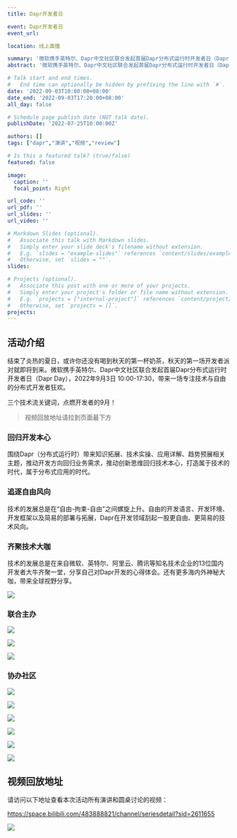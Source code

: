 ```yaml
---
title: Dapr开发者日

event: Dapr开发者日
event_url: 

location: 线上直播

summary: '微软携手英特尔、Dapr中文社区联合发起首届Dapr分布式运行时开发者日（Dapr Day），2022年9月3日 10:00-17:30，带来一场专注技术与自由的分布式开发者狂欢。'
abstract: '微软携手英特尔、Dapr中文社区联合发起首届Dapr分布式运行时开发者日（Dapr Day），2022年9月3日 10:00-17:30，带来一场专注技术与自由的分布式开发者狂欢。'

# Talk start and end times.
#   End time can optionally be hidden by prefixing the line with `#`.
date: '2022-09-03T10:00:00+08:00'
date_end: '2022-09-03T17:20:00+08:00'
all_day: false

# Schedule page publish date (NOT talk date).
publishDate: '2022-07-25T10:00:00Z'

authors: []
tags: ["dapr","演讲","视频","review"]

# Is this a featured talk? (true/false)
featured: false

image:
  caption: ''
  focal_point: Right

url_code: ''
url_pdf: ''
url_slides: ''
url_video: ''

# Markdown Slides (optional).
#   Associate this talk with Markdown slides.
#   Simply enter your slide deck's filename without extension.
#   E.g. `slides = "example-slides"` references `content/slides/example-slides.md`.
#   Otherwise, set `slides = ""`.
slides:

# Projects (optional).
#   Associate this post with one or more of your projects.
#   Simply enter your project's folder or file name without extension.
#   E.g. `projects = ["internal-project"]` references `content/project/deep-learning/index.md`.
#   Otherwise, set `projects = []`.
projects:
---
```


## 活动介绍

结束了炎热的夏日，或许你还没有喝到秋天的第一杯奶茶，秋天的第一场开发者派对就即将到来。微软携手英特尔、Dapr中文社区联合发起首届Dapr分布式运行时开发者日（Dapr Day），2022年9月3日 10:00-17:30，带来一场专注技术与自由的分布式开发者狂欢。

三个技术流关键词，点燃开发者的9月！

> 视频回放地址请拉到页面最下方

### 回归开发本心

围绕Dapr（分布式运行时）带来知识拓展、技术实操、应用详解、趋势预展相关主题，推动开发方向回归业务需求，推动创新思维回归技术本心，打造属于技术的时代，属于分布式应用的时代。

### 追逐自由风向

技术的发展总是在“自由-拘束-自由”之间螺旋上升。自由的开发语言、开发环境、开发框架以及简易的部署与拓展，Dapr在开发领域刮起一股更自由、更简易的技术风向。

### 齐聚技术大咖

技术的发展总是在来自微软、英特尔、阿里云、腾讯等知名技术企业的13位国内开发者大牛齐聚一堂，分享自己对Dapr开发的心得体会。还有更多海内外神秘大咖，带来全球视野分享。

<img src="images/p1.png"  />

### 联合主办

![](images/azure.jpg)

![](images/intel.jpg)

![](images/daprcn.jpg)

### 协办社区

![](images/alibaba.png)

![](images/reactor.jpg)

![](images/vscode.png)

![](images/dotnet.jpg)

![](images/kubesphere.png)

![](images/ilab.png)

## 视频回放地址

请访问以下地址查看本次活动所有演讲和圆桌讨论的视频：

https://space.bilibili.com/483888821/channel/seriesdetail?sid=2611655

![](images/video-reply-bilibili.png)

